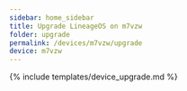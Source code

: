 ```yaml
---
sidebar: home_sidebar
title: Upgrade LineageOS on m7vzw
folder: upgrade
permalink: /devices/m7vzw/upgrade
device: m7vzw
---
```

{% include templates/device_upgrade.md %}

